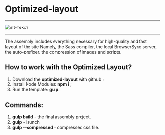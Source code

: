 # Optimized-layout
* * *

![alt-текст](https://camo.githubusercontent.com/4f54779e24cd26b9d38b6f76d980939049af8a35/687474703a2f2f7777772e6a6f7264616e63726f776e2e636f6d2f77702d636f6e74656e742f75706c6f6164732f323031352f30382f67756c702e6a7067 "Gulp.js")
* * *

The assembly includes everything necessary for high-quality and fast layout of the site
Namely, the Sass compiler, the local BrowserSync server, the auto-prefixer, the compression of images and scripts.

## How to work with the Optimized Layout?

1. Download the **optimized-layout** with github ;
2. Install Node Modules: **npm i** ;
3. Run the template:  **gulp**.

## Сommands:
1. **gulp build** - the final assembly project.
2. **gulp** - launch
3. **gulp --compressed** - compressed css file.